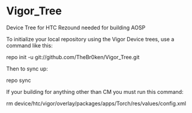 Vigor_Tree
==========

Device Tree for HTC Rezound needed for building AOSP

To initialize your local repository using the Vigor Device trees, use a command like this:

repo init -u git://github.com/TheBr0ken/Vigor_Tree.git

Then to sync up:

repo sync

If your building for anything other than CM you must run this command:

rm device/htc/vigor/overlay/packages/apps/Torch/res/values/config.xml
